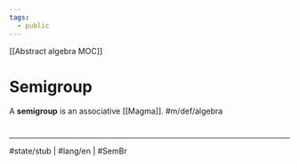 ```yaml
---
tags:
  - public
---
```

[[Abstract algebra MOC]]
# Semigroup

A **semigroup** is an associative [[Magma]]. #m/def/algebra 


#
---
#state/stub | #lang/en | #SemBr
